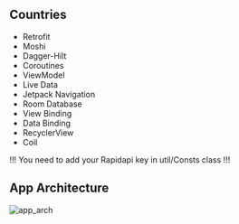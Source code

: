 ## Countries


* Retrofit 
* Moshi
* Dagger-Hilt
* Coroutines
* ViewModel
* Live Data
* Jetpack Navigation
* Room Database
* View Binding
* Data Binding
* RecyclerView
* Coil


!!! You need to add your Rapidapi key in util/Consts class !!!


## App Architecture

![app_arch](https://user-images.githubusercontent.com/76784862/139062020-a36d2277-6c74-468b-a586-f668cc869c16.png)
